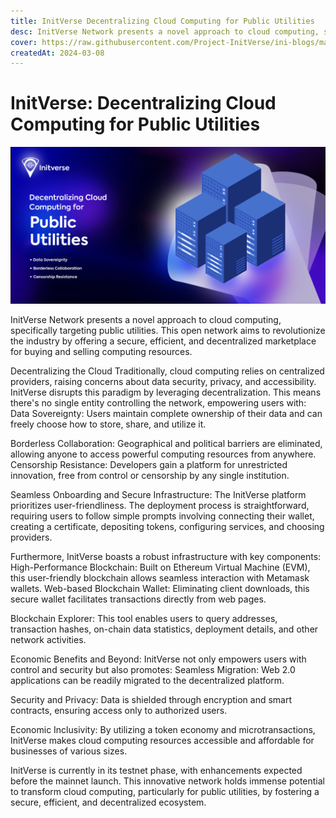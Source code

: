 ```yaml
---
title: InitVerse Decentralizing Cloud Computing for Public Utilities
desc: InitVerse Network presents a novel approach to cloud computing, specifically targeting public utilities. 
cover: https://raw.githubusercontent.com/Project-InitVerse/ini-blogs/main/blogs/resources/images/20240308001.png
createdAt: 2024-03-08
---
```


# InitVerse: Decentralizing Cloud Computing for Public Utilities


  ![image](https://raw.githubusercontent.com/Project-InitVerse/ini-blogs/main/blogs/resources/images/20240308001.png)

InitVerse Network presents a novel approach to cloud computing, specifically targeting public utilities. This open network aims to revolutionize the industry by offering a secure, efficient, and decentralized marketplace for buying and selling computing resources.

Decentralizing the Cloud
Traditionally, cloud computing relies on centralized providers, raising concerns about data security, privacy, and accessibility. InitVerse disrupts this paradigm by leveraging decentralization. This means there's no single entity controlling the network, empowering users with:
Data Sovereignty: Users maintain complete ownership of their data and can freely choose how to store, share, and utilize it.

Borderless Collaboration: Geographical and political barriers are eliminated, allowing anyone to access powerful computing resources from anywhere.
Censorship Resistance: Developers gain a platform for unrestricted innovation, free from control or censorship by any single institution.

Seamless Onboarding and Secure Infrastructure:
The InitVerse platform prioritizes user-friendliness. The deployment process is straightforward, requiring users to follow simple prompts involving connecting their wallet, creating a certificate, depositing tokens, configuring services, and choosing providers.

Furthermore, InitVerse boasts a robust infrastructure with key components:
High-Performance Blockchain: Built on Ethereum Virtual Machine (EVM), this user-friendly blockchain allows seamless interaction with Metamask wallets.
Web-based Blockchain Wallet: Eliminating client downloads, this secure wallet facilitates transactions directly from web pages.

Blockchain Explorer: This tool enables users to query addresses, transaction hashes, on-chain data statistics, deployment details, and other network activities.

Economic Benefits and Beyond:
InitVerse not only empowers users with control and security but also promotes:
Seamless Migration: Web 2.0 applications can be readily migrated to the decentralized platform.

Security and Privacy: Data is shielded through encryption and smart contracts, ensuring access only to authorized users.

Economic Inclusivity: By utilizing a token economy and microtransactions, InitVerse makes cloud computing resources accessible and affordable for businesses of various sizes.

InitVerse is currently in its testnet phase, with enhancements expected before the mainnet launch. This innovative network holds immense potential to transform cloud computing, particularly for public utilities, by fostering a secure, efficient, and decentralized ecosystem.